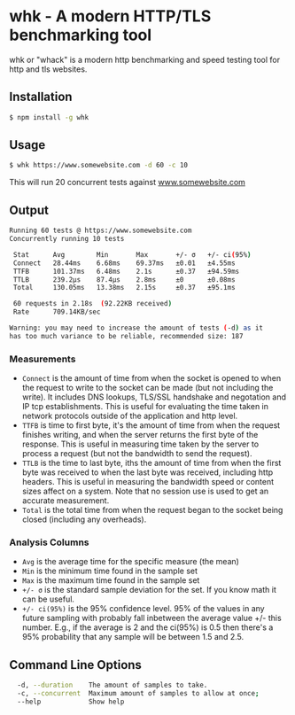 # whk - A modern HTTP/TLS benchmarking tool

whk or "whack" is a modern http benchmarking and speed testing tool for http and tls websites.  

## Installation

```bash
$ npm install -g whk
```

## Usage

```bash
$ whk https://www.somewebsite.com -d 60 -c 10
```

This will run 20 concurrent tests against www.somewebsite.com

## Output

```bash
Running 60 tests @ https://www.somewebsite.com
Concurrently running 10 tests

 Stat      Avg        Min       Max       +/- σ   +/- ci(95%) 
 Connect   28.44ms    6.68ms    69.37ms   ±0.01   ±4.55ms     
 TTFB      101.37ms   6.48ms    2.1s      ±0.37   ±94.59ms    
 TTLB      239.2μs    87.4μs    2.8ms     ±0      ±0.08ms     
 Total     130.05ms   13.38ms   2.15s     ±0.37   ±95.1ms     

 60 requests in 2.18s  (92.22KB received)
 Rate      709.14KB/sec

Warning: you may need to increase the amount of tests (-d) as it
has too much variance to be reliable, recommended size: 187

```

### Measurements

* `Connect` is the amount of time from when the socket is opened to when the request to write to the socket can be made (but not including the write).  It includes DNS lookups, TLS/SSL handshake and negotation and IP tcp establishments.  This is useful for evaluating the time taken in network protocols outside of the application and http level.
* `TTFB` is time to first byte, it's the amount of time from when the request finishes writing, and when the server returns the first byte of the response.  This is useful in measuring time taken by the server to process a request (but not the bandwidth to send the request). 
* `TTLB` is the time to last byte, iths the amount of time from when the first byte was received to when the last byte was received, including http headers.  This is useful in measuring the bandwidth speed or content sizes affect on a system.  Note that no session use is used to get an accurate measurement.
* `Total` is the total time from when the request began to the socket being closed (including any overheads).

### Analysis Columns

* `Avg` is the average time for the specific measure (the mean)
* `Min` is the minimum time found in the sample set
* `Max` is the maximum time found in the sample set
* `+/- σ` is the standard sample deviation for the set.  If you know math it can be useful.
* `+/- ci(95%)` is the 95% confidence level. 95% of the values in any future sampling with probably fall inbetween the average value +/- this number. E.g., if the average is 2 and the ci(95%) is 0.5 then there's a 95% probability that any sample will be between 1.5 and 2.5.

## Command Line Options

```bash
  -d, --duration    The amount of samples to take.
  -c, --concurrent  Maximum amount of samples to allow at once; 
  --help            Show help 
```
